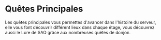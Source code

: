 # Quêtes Principales

Les quêtes principales vous permettes d'avancer dans l'histoire du serveur, elle vous font découvrir différent lieux dans chaque étage, vous découvrez aussi le Lore de SAO grâce aux nombreuses quêtes de donjon.&#x20;
